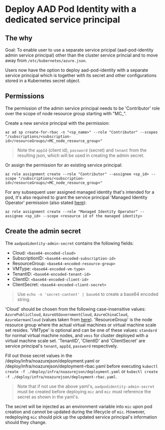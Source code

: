 # Deploy AAD Pod Identity with a dedicated service principal

## The why

Goal: To enable user to use a separate service pricipal (aad-pod-identity admin service principal) other than the cluster service princial and to move away from `/etc/kubernetes/azure.json`.

Users now have the option to deploy aad-pod-identity with a separate service principal which is together with its secret and other configurations stored in a Kubernetes secret object.

## Permissions

The permission of the admin service principal needs to be 'Contributor' role over the scope of node resource group starting with "MC_".

Create a new service principal with the permission:

```
az ad sp create-for-rbac -n "<sp_name>" --role "Contributor" --scopes "/subscriptions/<subscription-id>/resourceGroups/<MC_node_resource_group>" 
```

> Note the `appId` (client id), `password` (secret) and `tenant` from the resulting json, which will be used in creating the admin secret.

Or assign the permission for an existing service principal:

```
az role assignment create --role "Contributor" --assignee <sp_id> --scope "/subscriptions/<subscription-id>/resourceGroups/<MC_node_resource_group>"
```

For any subsequent user assigned managed identity that's intended for a pod, it's also required to grant the service principal 'Managed Identity Operator' permission (also stated [here](../../../README.md#6-set-permissions-for-mic)):

```
az role assignment create --role "Managed Identity Operator" --assignee <sp_id> --scope <resource id of the managed identity>
```

## Create the admin secret

The `aadpodidentity-admin-secret` contains the following fields:

- Cloud: `<base64-encoded-cloud>`
- SubscriptionID: `<base64-encoded-subscription-id>`
- ResourceGroup: `<base64-encoded-resource-group>`
- VMType: `<base64-encoded-vm-type>`
- TenantID: `<base64-encoded-tenant-id>`
- ClientID: `<base64-encoded-client-id>`
- ClientSecret: `<base64-encoded-client-secret>`

> Use `echo -n 'secret-content' | base64` to create a base64 encoded string.

'Cloud' should be chosen from the following case-insensitive values: `AzurePublicCloud`, `AzureUSGovernmentCloud`, `AzureChinaCloud`, `AzureGermanCloud` (values taken from [here](https://raw.githubusercontent.com/Azure/go-autorest/master/autorest/azure/environments.go)). 'ResourceGroup' is the node resource group where the actual virtual machines or virtual machine scale set resides. 'VMType' is optional and can be one of these values: `standard` for normal virtual machine nodes, and `vmss` for cluster deployed with a virtual machine scale set. 'TenantID', 'ClientID' and 'ClientSecret' are service principal's `tenant`, `appId`, `password` respectively.

Fill out those secret values in the /deploy/infra/noazurejson/deployment.yaml or /deploy/infra/noazurejson/deployment-rbac.yaml before executing `kubectl create -f ./deploy/infra/noazurejson/deployment.yaml` or `kubectl create -f ./deploy/infra/noazurejson/deployment-rbac.yaml`.

> Note that if not use the above yaml's, `aadpodidentity-admin-secret` must be created before deploying `mic` and `mic` must reference the secret as shown in the yaml's.

The secret will be injected as an environment variable into `mic` upon pod creation and cannot be updated during the lifecycle of `mic`. However, redeploying `mic` should pick up the updated service principal's information should they change.
